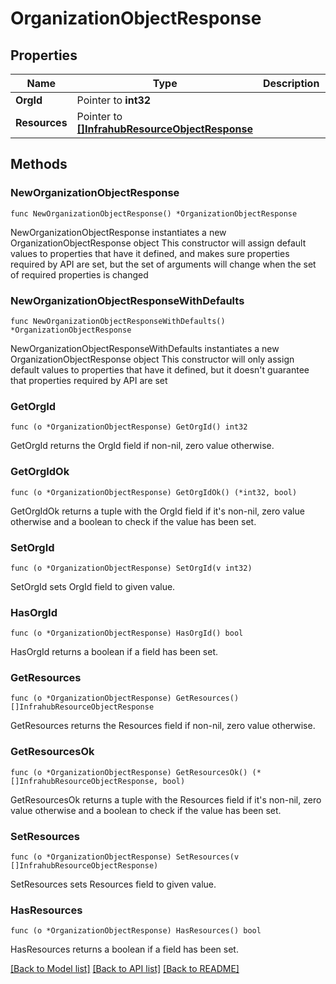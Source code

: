 # OrganizationObjectResponse

## Properties

Name | Type | Description | Notes
------------ | ------------- | ------------- | -------------
**OrgId** | Pointer to **int32** |  | [optional] 
**Resources** | Pointer to [**[]InfrahubResourceObjectResponse**](InfrahubResourceObjectResponse.md) |  | [optional] 

## Methods

### NewOrganizationObjectResponse

`func NewOrganizationObjectResponse() *OrganizationObjectResponse`

NewOrganizationObjectResponse instantiates a new OrganizationObjectResponse object
This constructor will assign default values to properties that have it defined,
and makes sure properties required by API are set, but the set of arguments
will change when the set of required properties is changed

### NewOrganizationObjectResponseWithDefaults

`func NewOrganizationObjectResponseWithDefaults() *OrganizationObjectResponse`

NewOrganizationObjectResponseWithDefaults instantiates a new OrganizationObjectResponse object
This constructor will only assign default values to properties that have it defined,
but it doesn't guarantee that properties required by API are set

### GetOrgId

`func (o *OrganizationObjectResponse) GetOrgId() int32`

GetOrgId returns the OrgId field if non-nil, zero value otherwise.

### GetOrgIdOk

`func (o *OrganizationObjectResponse) GetOrgIdOk() (*int32, bool)`

GetOrgIdOk returns a tuple with the OrgId field if it's non-nil, zero value otherwise
and a boolean to check if the value has been set.

### SetOrgId

`func (o *OrganizationObjectResponse) SetOrgId(v int32)`

SetOrgId sets OrgId field to given value.

### HasOrgId

`func (o *OrganizationObjectResponse) HasOrgId() bool`

HasOrgId returns a boolean if a field has been set.

### GetResources

`func (o *OrganizationObjectResponse) GetResources() []InfrahubResourceObjectResponse`

GetResources returns the Resources field if non-nil, zero value otherwise.

### GetResourcesOk

`func (o *OrganizationObjectResponse) GetResourcesOk() (*[]InfrahubResourceObjectResponse, bool)`

GetResourcesOk returns a tuple with the Resources field if it's non-nil, zero value otherwise
and a boolean to check if the value has been set.

### SetResources

`func (o *OrganizationObjectResponse) SetResources(v []InfrahubResourceObjectResponse)`

SetResources sets Resources field to given value.

### HasResources

`func (o *OrganizationObjectResponse) HasResources() bool`

HasResources returns a boolean if a field has been set.


[[Back to Model list]](../README.md#documentation-for-models) [[Back to API list]](../README.md#documentation-for-api-endpoints) [[Back to README]](../README.md)


